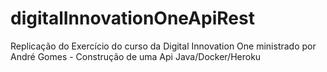 # digitalInnovationOneApiRest

Replicação do Exercício do curso da Digital Innovation One ministrado por André Gomes - Construção de uma Api Java/Docker/Heroku
